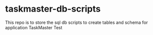 # taskmaster-db-scripts
This repo is to store the sql db scripts to create tables and schema for application TaskMaster
Test
